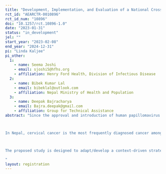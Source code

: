 ```yaml
---
title: "Development, Implementation, and Evaluation of a National Cross-generational Strategy to Support Introduction of the Human Papillomavirus (HPV) Vaccine and Utilization of Cervical Cancer Screening in Nepal "
rct_id: "AEARCTR-0010896"
rct_id_num: "10896"
doi: "10.1257/rct.10896-1.0"
date: "2023-01-31"
status: "in_development"
jel: ""
start_year: "2023-02-08"
end_year: "2024-12-31"
pi: "Linda Kaljee"
pi_other:
  1:
    - name: Seema Joshi
    - email: sjoshi5@hfhs.org
    - affiliation: Henry Ford Health, Division of Infectious Disease
  2:
    - name: Bibek Kumar Lal
    - email: bibeklal@outlook.com
    - affiliation: Nepal Ministry of Health and Population
  3:
    - name: Deepak Bajracharya
    - email: Bajra.deepak@gmail.com
    - affiliation: Group for Technical Assistance
abstract: "Since the approval and introduction of human papillomavirus (HPV) vaccines in 2006, the burden of new cervical cancer cases has steadily grown in low- and middle-income countries (LMIC). A 2016 study estimated that only 1% of women receiving the HPV vaccine worldwide were from LMICs and that as of 2020, the majority of the 604,000 new cervical cancer cases in the world occurred in LMICs. At this time, the Nepal Ministry of Health and Population (MOHP), Family Welfare Division is planning to apply to GAVI in September 2022 to initiate the introduction of HPV into the national immunization plan. It is anticipated that in mid-to-late 2023 HPV introduction will start in 8 to 12 districts and then move to national coverage. 

In Nepal, cervical cancer is the most frequently diagnosed cancer among women and contributes to the highest number of cancer-related mortalities in the country. Limited data are available regarding women’s utilization of cervical cancer screening in Nepal, however one study suggests that only 15% of women surveyed had been screened.  The Nepal government has prioritized cervical cancer screening as a free-of-cost priority program; however, multiple socio-cultural and economic factors affect screening including lack of knowledge about cervical cancer both within the healthcare professions and general population, social taboos regarding discussion of sexual and reproductive health, and limited laboratory facilities.

The proposed study is designed to adapt/develop a context-driven strategy to decrease risks of HPV infection and cervical cancer in Nepal through an integrated vaccination and cervical cancer screening campaign. The program will implement a cross-generational approach to encourage vaccination of young girls and screening of their mothers, aunts, grandmothers and other women in the communities.  The key objectives are: 1)	Assess policy and programmatic, health system, and community factors that affect intention to uptake HPV vaccines for girls ages 9 to 14 and use of cervical cancer screening services among women 30 to 60 years old. 2)	Utilize data to adapt/develop: i) a healthcare provider training program in relation to HPV vaccine and cervical cancer screening; and, ii) a cross-generational comprehensive social mobilization and communication strategy to support HPV vaccine uptake and cervical cancer screening. 3)	Implement and conduct a randomized control trial of the healthcare provider and community interventions during the initial roll out of HPV vaccines in selected districts. 4)	Engage with policy makers, program managers, health care providers and community members (parents/adolescents) through scientific and community advisory boards (SAB/CABs) and a post-project dissemination workshop
"
layout: registration
---
```


